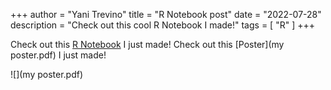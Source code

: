 +++
author = "Yani Trevino"
title = "R Notebook post"
date = "2022-07-28"
description = "Check out this cool R Notebook I made!"
tags = [
    "R"
]
+++

Check out this [R Notebook](My%20Summer'22%20R%20Notebook.nb.html) I just made!
Check out this [Poster](my poster.pdf) I just made!

![](my poster.pdf)
